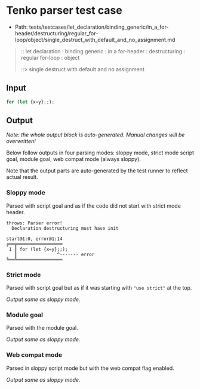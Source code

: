 # Tenko parser test case

- Path: tests/testcases/let_declaration/binding_generic/in_a_for-header/destructuring/regular_for-loop/object/single_destruct_with_default_and_no_assignment.md

> :: let declaration : binding generic : in a for-header : destructuring : regular for-loop : object
>
> ::> single destruct with default and no assignment

## Input

`````js
for (let {x=y};;);
`````

## Output

_Note: the whole output block is auto-generated. Manual changes will be overwritten!_

Below follow outputs in four parsing modes: sloppy mode, strict mode script goal, module goal, web compat mode (always sloppy).

Note that the output parts are auto-generated by the test runner to reflect actual result.

### Sloppy mode

Parsed with script goal and as if the code did not start with strict mode header.

`````
throws: Parser error!
  Declaration destructuring must have init

start@1:0, error@1:14
╔══╦═════════════════
 1 ║ for (let {x=y};;);
   ║               ^------- error
╚══╩═════════════════

`````

### Strict mode

Parsed with script goal but as if it was starting with `"use strict"` at the top.

_Output same as sloppy mode._

### Module goal

Parsed with the module goal.

_Output same as sloppy mode._

### Web compat mode

Parsed in sloppy script mode but with the web compat flag enabled.

_Output same as sloppy mode._
